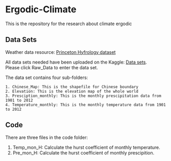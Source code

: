 # Ergodic-Climate
This is the repository for the research about climate ergodic
## Data Sets
Weather data resource: [Princeton Hyfrology dataset](http://hydrology.princeton.edu/data/pgf/)  

All data sets needed have been uploaded on the Kaggle: [Data sets](https://www.kaggle.com/datasets/chenyangong/ergodic-weather).  
Please click Raw_Data to enter the data set.  
  
  The data set contains four sub-folders:  
  
    1. Chinese_Map: This is the shapefile for Chinese boundary  
    2. Elevation: This is the elevation map of the whole world  
    3. Presciption_monthly: This is the monthly prescipitation data from 1901 to 2012  
    4. Temperature_monthly: This is the monthly temperature data from 1901 to 2012  

## Code
There are three files in the code folder:

  1. Temp_mon_H: Calculate the hurst coefficient of monthly temperature.  
  2. Pre_mon_H: Calculate the hurst coefficient of monthly prescipition.  
  
